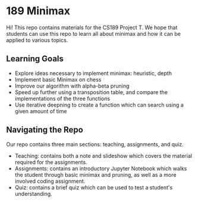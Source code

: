 # 189 Minimax
Hi! This repo contains materials for the CS189 Project T. We hope that students can use this repo to learn all about minimax and how it can be applied to various topics.
## Learning Goals
- Explore ideas necessary to implement minimax: heuristic, depth
- Implement basic Minimax on chess
- Improve our algorithm with alpha-beta pruning
- Speed up further using a transposition table, and compare the implementations of the three functions
- Use iterative deepning to create a function which can search using a given amount of time
## Navigating the Repo
Our repo contains three main sections: teaching, assignments, and quiz.
- Teaching: contains both a note and slideshow which covers the material required for the assignments.
- Assignments: contains an introductory Jupyter Notebook which walks the student through basic minimax and pruning, as well as a more involved coding assignment.
- Quiz: contains a brief quiz which can be used to test a student's understanding.
